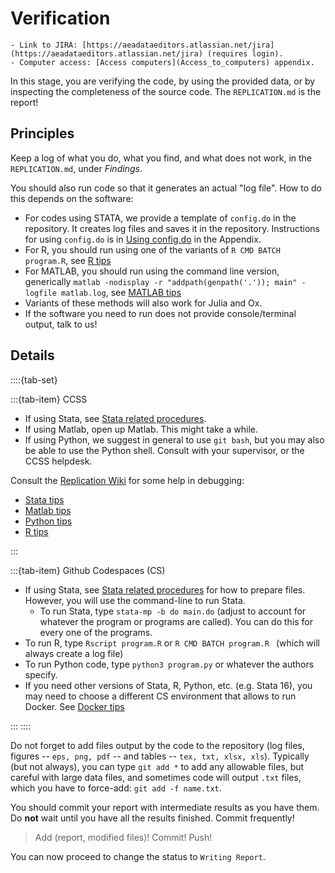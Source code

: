
# Verification


```{note}
- Link to JIRA: [https://aeadataeditors.atlassian.net/jira](https://aeadataeditors.atlassian.net/jira) (requires login).
- Computer access: [Access computers](Access_to_computers) appendix.
```

In this stage, you are verifying the code, by using the provided data, or by inspecting the completeness of the source code. The `REPLICATION.md`  is the report!

## Principles

Keep a log of what you do, what you find, and what does not work, in the `REPLICATION.md`, under *Findings*.

You should also run code so that it generates an actual "log file". How to do this depends on the software:

  - For codes using STATA, we provide a template of `config.do` in the repository. It creates log files and saves it in the repository. Instructions for using `config.do` is in [Using config.do](using-config-do) in the Appendix.
  - For R, you should run using one of the variants of `R CMD BATCH program.R`, see [R tips](https://github.com/labordynamicsinstitute/replicability-training/wiki/R-tips#running-r-scripts-on-windows)
  - For MATLAB, you should run using the command line version, generically `matlab -nodisplay -r "addpath(genpath('.')); main" -logfile matlab.log`, see [MATLAB tips](https://github.com/labordynamicsinstitute/replicability-training/wiki/Matlab-Tips#running-matlab-without-the-desktop-gui)
  - Variants of these methods will also work for Julia and Ox.
  - If the software you need to run does not provide console/terminal output, talk to us!

## Details

::::{tab-set}

:::{tab-item} CCSS 

- If using Stata,  see [Stata related procedures](stata-related-procedures).
- If using Matlab, open up Matlab. This might take a while.
- If using Python, we suggest in general to use `git bash`, but you may also be able to use the Python shell. Consult with your supervisor, or the CCSS helpdesk.

Consult the [Replication Wiki](https://github.com/labordynamicsinstitute/replicability-training/wiki) for some help in debugging:

- [Stata tips](https://github.com/labordynamicsinstitute/replicability-training/wiki/Stata-Tips)
- [Matlab tips](https://github.com/labordynamicsinstitute/replicability-training/wiki/Matlab-Tips)
- [Python tips](https://github.com/labordynamicsinstitute/replicability-training/wiki/Python-Tips)
- [R tips](https://github.com/labordynamicsinstitute/replicability-training/wiki/R-tips)

:::

:::{tab-item} Github Codespaces (CS) 

- If using Stata,  see [Stata related procedures](stata-related-procedures) for how to prepare files. However, you will use the command-line to run Stata.
  - To run Stata, type `stata-mp -b do main.do` (adjust to account for whatever the program or programs are called). You can do this for every one of the programs. 
- To run R, type `Rscript program.R` or `R CMD BATCH program.R ` (which will always create a log file)
- To run Python code, type `python3 program.py` or whatever the authors specify.
- If you need other versions of Stata, R, Python, etc. (e.g. Stata 16), you may need to choose a different CS environment that allows to run Docker. See [Docker tips](https://github.com/labordynamicsinstitute/replicability-training/wiki/Docker-Tips)

:::
::::

Do not forget to add files output by the code to the repository (log files, figures -- `eps, png, pdf` -- and tables -- `tex, txt, xlsx, xls`). Typically (but not always), you can type `git add *` to add any allowable files, but careful with large data files, and sometimes code will output `.txt` files, which you have to force-add: `git add -f name.txt`.

You should commit your report with intermediate results as you have them. Do __not__ wait until you have all the results finished. Commit frequently!

> Add (report, modified files)! Commit! Push!

You can now proceed to change the status to `Writing Report`.
